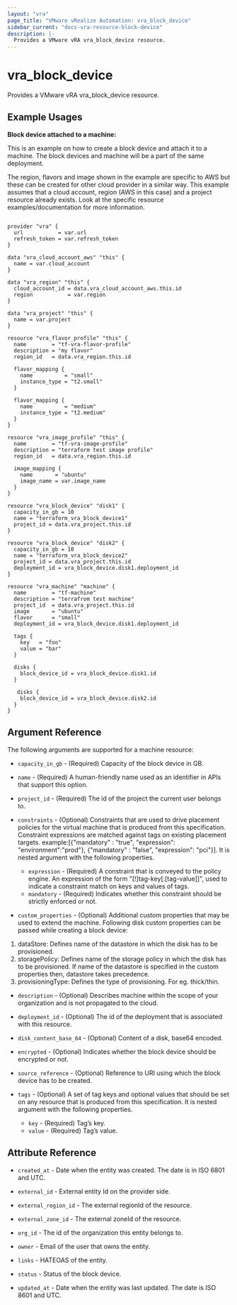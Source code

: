 ```yaml
---
layout: "vra"
page_title: "VMware vRealize Automation: vra_block_device"
sidebar_current: "docs-vra-resource-block-device"
description: |-
  Provides a VMware vRA vra_block_device resource.
---
```


# vra\_block\_device

Provides a VMware vRA vra_block_device resource.

## Example Usages

**Block device attached to a machine:**

This is an example on how to create a block device and attach it to a machine. The block devices and machine will be a part of the same deployment.

The region, flavors and image shown in the example are specific to AWS but these can be created for other cloud provider in a similar way. This example assumes that a cloud account, region (AWS in this case) and a project resource already exists. Look at the specific resource examples/documentation for more information.

```hcl

provider "vra" {
  url           = var.url
  refresh_token = var.refresh_token
}

data "vra_cloud_account_aws" "this" {
  name = var.cloud_account
}

data "vra_region" "this" {
  cloud_account_id = data.vra_cloud_account_aws.this.id
  region           = var.region
}

data "vra_project" "this" {
  name = var.project
}

resource "vra_flavor_profile" "this" {
  name        = "tf-vra-flavor-profile"
  description = "my flavor"
  region_id   = data.vra_region.this.id

  flavor_mapping {
    name          = "small"
    instance_type = "t2.small"
  }

  flavor_mapping {
    name          = "medium"
    instance_type = "t2.medium"
  }
}

resource "vra_image_profile" "this" {
  name        = "tf-vra-image-profile"
  description = "terraform test image profile"
  region_id   = data.vra_region.this.id

  image_mapping {
    name       = "ubuntu"
    image_name = var.image_name
  }
}

resource "vra_block_device" "disk1" {
  capacity_in_gb = 10
  name = "terraform_vra_block_device1"
  project_id = data.vra_project.this.id
}

resource "vra_block_device" "disk2" {
  capacity_in_gb = 10
  name = "terraform_vra_block_device2"
  project_id = data.vra_project.this.id
  deployment_id = vra_block_device.disk1.deployment_id
}

resource "vra_machine" "machine" {
  name        = "tf-machine"
  description = "terrafrom test machine"
  project_id  = data.vra_project.this.id
  image       = "ubuntu"
  flavor      = "small"
  deployment_id = vra_block_device.disk1.deployment_id

  tags {
    key   = "foo"
    value = "bar"
  }

  disks {
    block_device_id = vra_block_device.disk1.id
  }

   disks {
    block_device_id = vra_block_device.disk2.id
  }
}
```

## Argument Reference

The following arguments are supported for a machine resource:

* `capacity_in_gb` - (Required) Capacity of the block device in GB.

* `name` - (Required) A human-friendly name used as an identifier in APIs that support this option.

* `project_id` - (Required) The id of the project the current user belongs to.

* `constraints` - (Optional) Constraints that are used to drive placement policies for the virtual machine that is produced from this specification. Constraint expressions are matched against tags on existing placement targets.
example:[{"mandatory" : "true", "expression": "environment":"prod"}, {"mandatory" : "false", "expression": "pci"}]. It is nested argument with the following properties.
  * `expression` - (Required) A constraint that is conveyed to the policy engine. An expression of the form "[!]tag-key[:[tag-value]]", used to indicate a constraint match on keys and values of tags.
  * `mandatory` - (Required) Indicates whether this constraint should be strictly enforced or not.

* `custom_properties` - (Optional) Additional custom properties that may be used to extend the machine.
Following disk custom properties can be passed while creating a block device:
1. dataStore: Defines name of the datastore in which the disk has to be provisioned.
2. storagePolicy: Defines name of the storage policy in which the disk has to be provisioned. If name of the datastore is specified in the custom properties then, datastore takes precedence.
3. provisioningType: Defines the type of provisioning. For eg. thick/thin.

* `description` - (Optional) Describes machine within the scope of your organization and is not propagated to the cloud.

* `deployment_id` - (Optional) The id of the deployment that is associated with this resource.

* `disk_content_base_64` - (Optional) Content of a disk, base64 encoded.

* `encrypted` - (Optional) Indicates whether the block device should be encrypted or not.

* `source_reference` - (Optional) Reference to URI using which the block device has to be created.

* `tags` - (Optional) A set of tag keys and optional values that should be set on any resource that is produced from this specification. It is nested argument with the following properties.
  * `key` - (Required) Tag’s key.
  * `value` - (Required) Tag’s value.


## Attribute Reference

* `created_at` - Date when the entity was created. The date is in ISO 6801 and UTC.

* `external_id` - External entity Id on the provider side.

* `external_region_id` - The external regionId of the resource.

* `external_zone_id` - The external zoneId of the resource.

* `org_id` - The id of the organization this entity belongs to.

* `owner` - Email of the user that owns the entity.

* `links` - HATEOAS of the entity.

* `status` - Status of the block device.

* `updated_at` - Date when the entity was last updated. The date is ISO 8601 and UTC.


